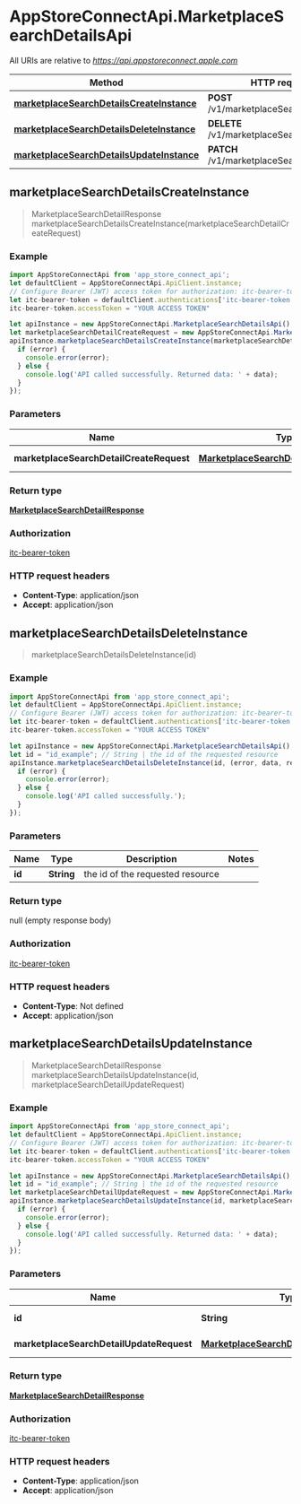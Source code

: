 # AppStoreConnectApi.MarketplaceSearchDetailsApi

All URIs are relative to *https://api.appstoreconnect.apple.com*

Method | HTTP request | Description
------------- | ------------- | -------------
[**marketplaceSearchDetailsCreateInstance**](MarketplaceSearchDetailsApi.md#marketplaceSearchDetailsCreateInstance) | **POST** /v1/marketplaceSearchDetails | 
[**marketplaceSearchDetailsDeleteInstance**](MarketplaceSearchDetailsApi.md#marketplaceSearchDetailsDeleteInstance) | **DELETE** /v1/marketplaceSearchDetails/{id} | 
[**marketplaceSearchDetailsUpdateInstance**](MarketplaceSearchDetailsApi.md#marketplaceSearchDetailsUpdateInstance) | **PATCH** /v1/marketplaceSearchDetails/{id} | 



## marketplaceSearchDetailsCreateInstance

> MarketplaceSearchDetailResponse marketplaceSearchDetailsCreateInstance(marketplaceSearchDetailCreateRequest)



### Example

```javascript
import AppStoreConnectApi from 'app_store_connect_api';
let defaultClient = AppStoreConnectApi.ApiClient.instance;
// Configure Bearer (JWT) access token for authorization: itc-bearer-token
let itc-bearer-token = defaultClient.authentications['itc-bearer-token'];
itc-bearer-token.accessToken = "YOUR ACCESS TOKEN"

let apiInstance = new AppStoreConnectApi.MarketplaceSearchDetailsApi();
let marketplaceSearchDetailCreateRequest = new AppStoreConnectApi.MarketplaceSearchDetailCreateRequest(); // MarketplaceSearchDetailCreateRequest | MarketplaceSearchDetail representation
apiInstance.marketplaceSearchDetailsCreateInstance(marketplaceSearchDetailCreateRequest, (error, data, response) => {
  if (error) {
    console.error(error);
  } else {
    console.log('API called successfully. Returned data: ' + data);
  }
});
```

### Parameters


Name | Type | Description  | Notes
------------- | ------------- | ------------- | -------------
 **marketplaceSearchDetailCreateRequest** | [**MarketplaceSearchDetailCreateRequest**](MarketplaceSearchDetailCreateRequest.md)| MarketplaceSearchDetail representation | 

### Return type

[**MarketplaceSearchDetailResponse**](MarketplaceSearchDetailResponse.md)

### Authorization

[itc-bearer-token](../README.md#itc-bearer-token)

### HTTP request headers

- **Content-Type**: application/json
- **Accept**: application/json


## marketplaceSearchDetailsDeleteInstance

> marketplaceSearchDetailsDeleteInstance(id)



### Example

```javascript
import AppStoreConnectApi from 'app_store_connect_api';
let defaultClient = AppStoreConnectApi.ApiClient.instance;
// Configure Bearer (JWT) access token for authorization: itc-bearer-token
let itc-bearer-token = defaultClient.authentications['itc-bearer-token'];
itc-bearer-token.accessToken = "YOUR ACCESS TOKEN"

let apiInstance = new AppStoreConnectApi.MarketplaceSearchDetailsApi();
let id = "id_example"; // String | the id of the requested resource
apiInstance.marketplaceSearchDetailsDeleteInstance(id, (error, data, response) => {
  if (error) {
    console.error(error);
  } else {
    console.log('API called successfully.');
  }
});
```

### Parameters


Name | Type | Description  | Notes
------------- | ------------- | ------------- | -------------
 **id** | **String**| the id of the requested resource | 

### Return type

null (empty response body)

### Authorization

[itc-bearer-token](../README.md#itc-bearer-token)

### HTTP request headers

- **Content-Type**: Not defined
- **Accept**: application/json


## marketplaceSearchDetailsUpdateInstance

> MarketplaceSearchDetailResponse marketplaceSearchDetailsUpdateInstance(id, marketplaceSearchDetailUpdateRequest)



### Example

```javascript
import AppStoreConnectApi from 'app_store_connect_api';
let defaultClient = AppStoreConnectApi.ApiClient.instance;
// Configure Bearer (JWT) access token for authorization: itc-bearer-token
let itc-bearer-token = defaultClient.authentications['itc-bearer-token'];
itc-bearer-token.accessToken = "YOUR ACCESS TOKEN"

let apiInstance = new AppStoreConnectApi.MarketplaceSearchDetailsApi();
let id = "id_example"; // String | the id of the requested resource
let marketplaceSearchDetailUpdateRequest = new AppStoreConnectApi.MarketplaceSearchDetailUpdateRequest(); // MarketplaceSearchDetailUpdateRequest | MarketplaceSearchDetail representation
apiInstance.marketplaceSearchDetailsUpdateInstance(id, marketplaceSearchDetailUpdateRequest, (error, data, response) => {
  if (error) {
    console.error(error);
  } else {
    console.log('API called successfully. Returned data: ' + data);
  }
});
```

### Parameters


Name | Type | Description  | Notes
------------- | ------------- | ------------- | -------------
 **id** | **String**| the id of the requested resource | 
 **marketplaceSearchDetailUpdateRequest** | [**MarketplaceSearchDetailUpdateRequest**](MarketplaceSearchDetailUpdateRequest.md)| MarketplaceSearchDetail representation | 

### Return type

[**MarketplaceSearchDetailResponse**](MarketplaceSearchDetailResponse.md)

### Authorization

[itc-bearer-token](../README.md#itc-bearer-token)

### HTTP request headers

- **Content-Type**: application/json
- **Accept**: application/json

